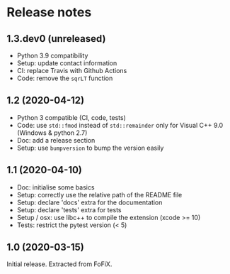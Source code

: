 Release notes
=============

1.3.dev0 (unreleased)
---------------------

- Python 3.9 compatibility
- Setup: update contact information
- CI: replace Travis with Github Actions
- Code: remove the `sqrLT` function


1.2 (2020-04-12)
----------------

- Python 3 compatible (CI, code, tests)
- Code: use `std::fmod` instead of `std::remainder` only for Visual C++ 9.0 (Windows & python 2.7)
- Doc: add a release section
- Setup: use ``bumpversion`` to bump the version easily


1.1 (2020-04-10)
----------------

- Doc: initialise some basics
- Setup: correctly use the relative path of the README file
- Setup: declare 'docs' extra for the documentation
- Setup: declare 'tests' extra for tests
- Setup / osx: use libc++ to compile the extension (xcode >= 10)
- Tests: restrict the pytest version (< 5)


1.0 (2020-03-15)
----------------

Initial release. Extracted from FoFiX.
